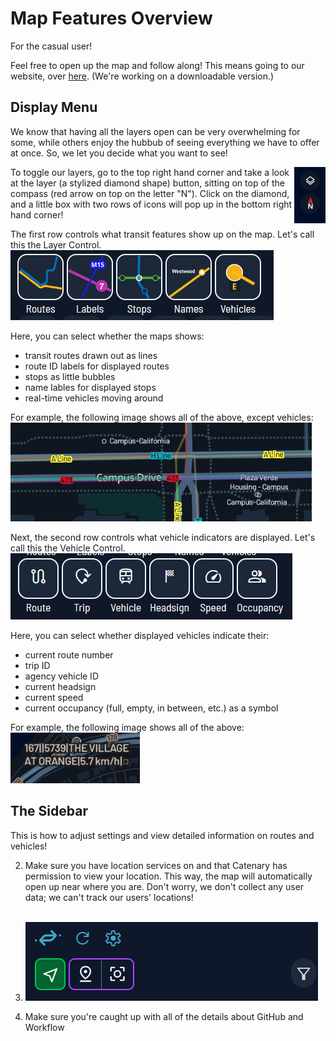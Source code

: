 # Map Features Overview
For the casual user!

Feel free to open up the map and follow along! This means going to our website, over [here](https://maps.catenarymaps.org). (We're working on a downloadable version.)

## Display Menu

We know that having all the layers open can be very overwhelming for some, while others enjoy the hubbub of seeing everything we have to offer at once. So, we let you decide what you want to see!

<img src="../../examples/top_right_toggle.png" align="right" width="50">

To toggle our layers, go to the top right hand corner and take a look at the layer (a stylized diamond shape) button, sitting on top of the compass (red arrow on top on the letter "N"). Click on the diamond, and a little box with two rows of icons will pop up in the bottom right hand corner!

The first row controls what transit features show up on the map. Let's call this the Layer Control.
![Map layer control ](../../examples/layer_bar.png)

Here, you can select whether the maps shows:
- transit routes drawn out as lines
- route ID labels for displayed routes
- stops as little bubbles
- name lables for displayed stops 
- real-time vehicles moving around

For example, the following image shows all of the above, except vehicles:
![Map layer example ](../../examples/layer.png)

Next, the second row controls what vehicle indicators are displayed. Let's call this the Vehicle Control.
![Map layer control ](../../examples/vehicle_bar.png)

Here, you can select whether displayed vehicles indicate their:
- current route number
- trip ID
- agency vehicle ID
- current headsign
- current speed
- current occupancy (full, empty, in between, etc.) as a symbol

For example, the following image shows all of the above:
![Map layer example ](../../examples/vehicle.png)
 
## The Sidebar

This is how to adjust settings and view detailed information on routes and vehicles!

2. Make sure you have location services on and that Catenary has permission to view your location. This way, the map will automatically open up near where you are. Don't worry, we don't collect any user data; we can't track our users' locations!</br></br> 

3. ![Top of the sidebar](../../examples/top_sidebar1.png)

4. Make sure you're caught up with all of the details about GitHub and Workflow
